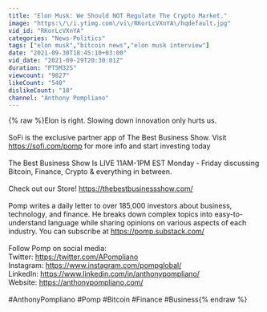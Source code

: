 ```yaml
---
title: "Elon Musk: We Should NOT Regulate The Crypto Market."
image: "https:\/\/i.ytimg.com\/vi\/RKorLcVXnYA\/hqdefault.jpg"
vid_id: "RKorLcVXnYA"
categories: "News-Politics"
tags: ["elon musk","bitcoin news","elon musk interview"]
date: "2021-09-30T18:45:10+03:00"
vid_date: "2021-09-29T20:30:01Z"
duration: "PT5M32S"
viewcount: "9827"
likeCount: "540"
dislikeCount: "10"
channel: "Anthony Pompliano"
---
```

{% raw %}Elon is right. Slowing down innovation only hurts us. <br /><br />SoFi is the exclusive partner app of The Best Business Show. Visit <a rel="nofollow" target="blank" href="https://sofi.com/pomp">https://sofi.com/pomp</a> for more info and start investing today<br /><br />The Best Business Show Is LIVE 11AM-1PM EST Monday - Friday discussing Bitcoin, Finance, Crypto &amp; everything in between. <br /><br />Check out our Store! <a rel="nofollow" target="blank" href="https://thebestbusinessshow.com/">https://thebestbusinessshow.com/</a><br /><br />Pomp writes a daily letter to over 185,000 investors about business, technology, and finance. He breaks down complex topics into easy-to-understand language while sharing opinions on various aspects of each industry. You can subscribe at <a rel="nofollow" target="blank" href="https://pomp.substack.com/">https://pomp.substack.com/</a><br /><br />Follow Pomp on social media:<br />Twitter: <a rel="nofollow" target="blank" href="https://twitter.com/APompliano">https://twitter.com/APompliano</a><br />Instagram: <a rel="nofollow" target="blank" href="https://www.instagram.com/pompglobal/">https://www.instagram.com/pompglobal/</a><br />LinkedIn: <a rel="nofollow" target="blank" href="https://www.linkedin.com/in/anthonypompliano/">https://www.linkedin.com/in/anthonypompliano/</a><br />Website: <a rel="nofollow" target="blank" href="https://anthonypompliano.com/">https://anthonypompliano.com/</a><br /><br />#AnthonyPompliano #Pomp #Bitcoin #Finance #Business{% endraw %}
